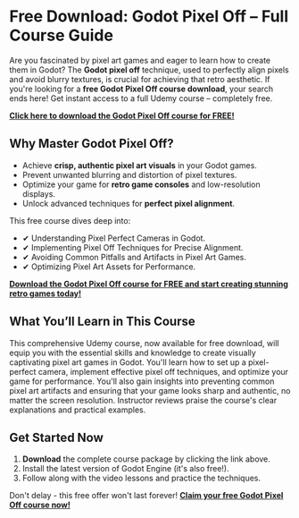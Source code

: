 # Free Download: Godot Pixel Off – Full Course Guide

Are you fascinated by pixel art games and eager to learn how to create them in Godot? The **Godot pixel off** technique, used to perfectly align pixels and avoid blurry textures, is crucial for achieving that retro aesthetic. If you're looking for a **free Godot Pixel Off course download**, your search ends here! Get instant access to a full Udemy course – completely free.

[**Click here to download the Godot Pixel Off course for FREE!**](https://udemywork.com/godot-pixel-off)

## Why Master Godot Pixel Off?

*   Achieve **crisp, authentic pixel art visuals** in your Godot games.
*   Prevent unwanted blurring and distortion of pixel textures.
*   Optimize your game for **retro game consoles** and low-resolution displays.
*   Unlock advanced techniques for **perfect pixel alignment**.

This free course dives deep into:

*   ✔ Understanding Pixel Perfect Cameras in Godot.
*   ✔ Implementing Pixel Off Techniques for Precise Alignment.
*   ✔ Avoiding Common Pitfalls and Artifacts in Pixel Art Games.
*   ✔ Optimizing Pixel Art Assets for Performance.

[**Download the Godot Pixel Off course for FREE and start creating stunning retro games today!**](https://udemywork.com/godot-pixel-off)

## What You’ll Learn in This Course

This comprehensive Udemy course, now available for free download, will equip you with the essential skills and knowledge to create visually captivating pixel art games in Godot. You'll learn how to set up a pixel-perfect camera, implement effective pixel off techniques, and optimize your game for performance. You'll also gain insights into preventing common pixel art artifacts and ensuring that your game looks sharp and authentic, no matter the screen resolution. Instructor reviews praise the course's clear explanations and practical examples.

## Get Started Now

1.  **Download** the complete course package by clicking the link above.
2.  Install the latest version of Godot Engine (it's also free!).
3.  Follow along with the video lessons and practice the techniques.

Don't delay - this free offer won't last forever! **[Claim your free Godot Pixel Off course now!](https://udemywork.com/godot-pixel-off)**
